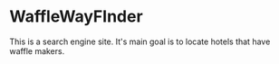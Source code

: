 # WaffleWayFInder
This is a search engine site. It's main goal is to locate hotels that have waffle makers. 

